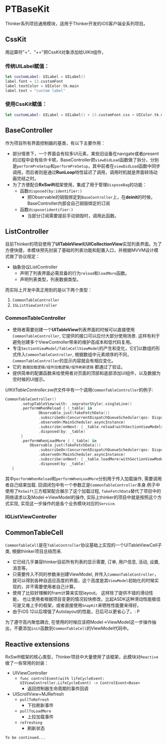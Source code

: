 # PTBaseKit

Thinker系列项目通用模块，适用于Thinker开发的iOS客户端全系列项目。

## CssKit

用运算符"+"、"+="把CssKit对象添加给UIKit组件，

### 传统UILabel赋值：

 ```swift
 let customLabel: UILabel = UILabel()
 label.font = 13.customFont
 label.textColor = UIColor.tk.main
 label.text = "custom label"
 ```

### 使用CssKit赋值：

 ```swift
 let customLabel: UILabel = UILabel() + 13.customFont.css + UIColor.tk.main.textColorCss + "custom label".css
 ```

## BaseController

作为项目所有界面控制器的基类，有以下主要作用：

- 部分情景下，一个界面会有较多UI元素，某些旧设备在navigate或者present的过程中会有些许卡顿，BaseController把`viewDidLoad`函数做了拆分，分别是`performPreSetup`和`performPreSetup`，其中前者在`viewDidLoad`函数中同步调用，而后者则是通过**RunLoop**特性延迟了调用，调用时机就是界面转场动画完结之时。
- 为了方便配合**RxSwift**框架使用，集成了用于管理`DisposeBag`的功能：
  - 函数`disposed(by:identifier:)`
    - 把Observable的销毁绑定到`BaseController`上，在**deinit**的时候，BaseController内部会自己销毁绑定的订阅
  - 函数`dispose(identifier:)`
    - 当部分订阅需要提前手动销毁时，调用此函数。

## ListController

目前Thinker的项目使用了**UITableView**和**UICollectionView**实现列表界面。为了方便快捷，本模块预先封装了基础的列表功能和配置入口，并根据MVVM设计模式做了协议规定：

- 抽象协议ListController
  - 声明了列表界面必需具备的行为`reload`和`loadMore`函数。
  - 声明列表类型，列表数据类型。

而实际上开发中真正用到的是以下两个类型：

1. `CommonTableController`
2. `IGListViewController`

### CommonTableController

  - 使用者需要创建一个**UITableView**列表界面的时候可以直接使用`CommonTableController`, 它提供的接口可以应付大部分使用场景. 这样有利于避免创建多个ViewController带来的维护高成本和低代码复用。
  - 专注`SectionViewModel/TableCellViewModel`的产生和变化，它们以数组的形式传入`CommonTableController`, 根据数组中元素顺序的不同，`CommonTableController`的显示内容就会有相应变化。
  - 它的 `数据加载逻辑/组件加载逻辑/组件刷新逻辑` 都通过了验证。
  - 提供简单的配置函数来给使用者对页面的顶部和底部添加UI组件，以及数据为空时候的UI提示。

 *UIKitTableController.swift*文件中有一个调用`CommonTableController`的例子:

 ```swift
CommonTableController()
        .setupTableView(with: .sepratorStyle(.singleLine))
        .performWhenReload { (_table) in
                Observable.just(fakeFetchData())
                .subscribeOn(ConcurrentDispatchQueueScheduler(qos: DispatchQoS.default))
                .observeOn(MainScheduler.asyncInstance)
                .subscribe(onNext: { _table.reload(withSectionViewModels: $0) })
                .disposed(by: _table)
        }
        .performWhenLoadMore { (_table) in
            Observable.just(fakeFetchData())
                .subscribeOn(ConcurrentDispatchQueueScheduler(qos: DispatchQoS.default))
                .observeOn(MainScheduler.asyncInstance)
                .subscribe(onNext: { _table.loadMore(withSectionViewModels: $0, isLast: true) })
                .disposed(by: _table)
    }
 ```
 其中`performWhenReload`和`performWhenLoadMore`分别用于传入加载操作, 需要调用者自己结束加载. 回调闭包中有一个参数正是`CommonTableController`本身.例子中使用了`RxSwift`三方框架配合展示了这个加载过程, `fakeFetchData`替代了项目中的网络请求以及Model->ViewModel的操作, 实际上thinker的项目中就是按照这个方式实现, 实现这一步操作的是各个业务模块对应的`Service`.

### IGListViewController



## CommonTableCell

  `CommonTableCell`是在`TableController`协议基础上实现的一个UITableViewCell子类, 根据thinker项目总结而来. 
  - 它已经几乎兼容thinker目前所有列表的显示需要, 订单, 用户信息, 活动, 设置, 消息等。
  - 只需要传入不同的参数来创建ViewModel, 并传入`CommonTableController`，就可以得到各种自适应高度的界面，这个高度是其`ViewModel`初始化的时候实现的，并不需要使用者自己计算。
  - 使用了比较好理解的fram计算来实现layout。 这样除了提供不错的滑动性能， 也让使用者根据项目变更的情况较快修改，比起ASDK这种滑动性能极佳可是又难上手的框架，或者直接使用`SnapKit`来牺牲性能要来得好。
  - 由于iOS 12以后增强了Autolayout的性能，日后可以更省心了。: P

  为了遵守高内聚低耦合, 在使用的时候应该把Model->ViewModel这一步操作抽出，不要添加`init`函数到`CommonTableCell`的ViewModel代码中。

## Reactive extensions

RxSwift框架的核心类型，Thinker项目中大量使用了该框架，此模块对`Reactive`做了一些常用的封装：

- UIViewController
  - `func controlEvent(with lifeCycleEvent: UIViewController.LifeCycleEvent) -> ControlEvent<Base>`
    - 返回控制器生命周期的事件回调
- UIScrollView+MJRefresh
  - `pullToRefresh`
    - 下拉刷新事件
  - `pullToLoadMore`
    - 上拉加载事件
  - `refreshing`
    - 刷新状态

`To be continued...`